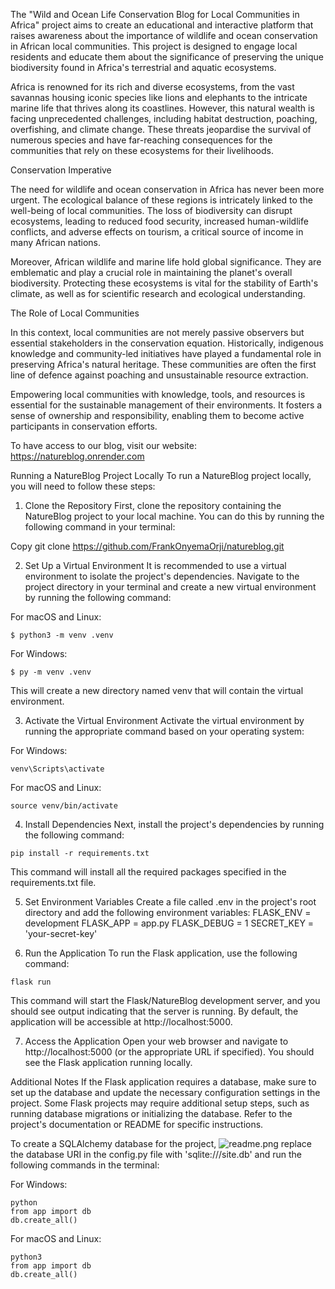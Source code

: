 The "Wild and Ocean Life Conservation Blog for Local Communities in Africa" project aims to create an educational and interactive platform that raises awareness about the importance of wildlife and ocean conservation in African local communities. This project is designed to engage local residents and educate them about the significance of preserving the unique biodiversity found in Africa's terrestrial and aquatic ecosystems.

Africa is renowned for its rich and diverse ecosystems, from the vast savannas housing iconic species like lions and elephants to the intricate marine life that thrives along its coastlines. However, this natural wealth is facing unprecedented challenges, including habitat destruction, poaching, overfishing, and climate change. These threats jeopardise the survival of numerous species and have far-reaching consequences for the communities that rely on these ecosystems for their livelihoods.

Conservation Imperative

The need for wildlife and ocean conservation in Africa has never been more urgent. The ecological balance of these regions is intricately linked to the well-being of local communities. The loss of biodiversity can disrupt ecosystems, leading to reduced food security, increased human-wildlife conflicts, and adverse effects on tourism, a critical source of income in many African nations.

Moreover, African wildlife and marine life hold global significance. They are emblematic and play a crucial role in maintaining the planet's overall biodiversity. Protecting these ecosystems is vital for the stability of Earth's climate, as well as for scientific research and ecological understanding.

The Role of Local Communities

In this context, local communities are not merely passive observers but essential stakeholders in the conservation equation. Historically, indigenous knowledge and community-led initiatives have played a fundamental role in preserving Africa's natural heritage. These communities are often the first line of defence against poaching and unsustainable resource extraction.

Empowering local communities with knowledge, tools, and resources is essential for the sustainable management of their environments. It fosters a sense of ownership and responsibility, enabling them to become active participants in conservation efforts.



To have access to our blog, visit our website: https://natureblog.onrender.com



Running a NatureBlog Project Locally
To run a NatureBlog project locally, you will need to follow these steps:

1. Clone the Repository
First, clone the repository containing the NatureBlog project to your local machine. You can do this by running the following command in your terminal:

Copy
git clone https://github.com/FrankOnyemaOrji/natureblog.git

2. Set Up a Virtual Environment
It is recommended to use a virtual environment to isolate the project's dependencies. Navigate to the project directory in your terminal and create a new virtual environment by running the following command:

For macOS and Linux:
```
$ python3 -m venv .venv
```

For Windows:
```
$ py -m venv .venv 
```

This will create a new directory named venv that will contain the virtual environment.

3. Activate the Virtual Environment
Activate the virtual environment by running the appropriate command based on your operating system:


For Windows:
```
venv\Scripts\activate
```

For macOS and Linux:
```
source venv/bin/activate
```
4. Install Dependencies
Next, install the project's dependencies by running the following command:

```
pip install -r requirements.txt
```
This command will install all the required packages specified in the requirements.txt file.

5. Set Environment Variables
Create a file called .env in the project's root directory and add the following environment variables:
FLASK_ENV = development
FLASK_APP = app.py
FLASK_DEBUG = 1
SECRET_KEY = 'your-secret-key'

6. Run the Application
To run the Flask application, use the following command:

```
flask run
```

This command will start the Flask/NatureBlog development server, and you should see output indicating that the server is running. By default, the application will be accessible at http://localhost:5000.

7. Access the Application
Open your web browser and navigate to http://localhost:5000 (or the appropriate URL if specified). You should see the Flask application running locally.

Additional Notes
If the Flask application requires a database, make sure to set up the database and update the necessary configuration settings in the project.
Some Flask projects may require additional setup steps, such as running database migrations or initializing the database. Refer to the project's documentation or README for specific instructions.

To create a SQLAlchemy database for the project,
![readme.png](..%2F..%2FOneDrive%2FPictures%2FScreenshots%2Freadme.png)
replace the database URI in the config.py file with 'sqlite:///site.db' and run the following commands in the terminal:

For Windows:
```
python
from app import db
db.create_all()
```

For macOS and Linux:
```
python3
from app import db
db.create_all()
```
